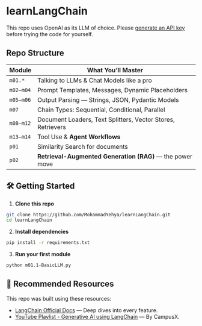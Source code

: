 # learnLangChain
This repo uses OpenAI as its LLM of choice. Please [generate an API key](https://platform.openai.com/) before trying the code for yourself.

## Repo Structure
| Module    | What You’ll Master                                          |
| --------- | ----------------------------------------------------------- |
| `m01.*`   | Talking to LLMs & Chat Models like a pro                    |
| `m02–m04` | Prompt Templates, Messages, Dynamic Placeholders            |
| `m05–m06` | Output Parsing — Strings, JSON, Pydantic Models             |
| `m07`     | Chain Types: Sequential, Conditional, Parallel              |
| `m08–m12` | Document Loaders, Text Splitters, Vector Stores, Retrievers |
| `m13–m14` | Tool Use & **Agent Workflows**                                  |
| `p01`     | Similarity Search for documents                             |
| `p02`     | **Retrieval-Augmented Generation (RAG)** — the power move   |

## 🛠 Getting Started
1. **Clone this repo**
```bash
git clone https://github.com/MohammadYehya/learnLangChain.git
cd learnLangChain
```

2. **Install dependencies**
```bash
pip install -r requirements.txt
```

3. **Run your first module**
```bash
python m01.1-BasicLLM.py
```

## 📌 Recommended Resources
This repo was built using these resources:
- [LangChain Official Docs](https://python.langchain.com/docs/?utm_source=chatgpt.com) — Deep dives into every feature.
- [YouTube Playlist - Generative AI using LangChain](https://www.youtube.com/playlist?list=PLKnIA16_RmvaTbihpo4MtzVm4XOQa0ER0) — By CampusX.

